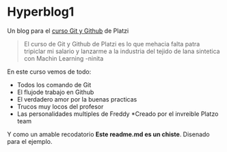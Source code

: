 # Hyperblog1
Un blog para el [curso Git y Github](https://platzi.com/clases/1557-git-github/19977-readmemd-es-una-excelente-practica/) de Platzi
>El curso de Git y Github de Platzi es lo que mehacia falta patra tripiclar mi salario y lanzarme a la industria del tejido de lana sintetica con Machin Learning
>-ninita

En este curso vemos de todo:
* Todos los comando de Git
* El flujode trabajo en Github
* El verdadero amor por la buenas practicas 
* Trucos muy locos del profesor
* Las personalidades multiples de Freddy
*Creado por el invreible Platzo team

Y como un amable recodatorio **Este readme.md es un chiste**. Disenado para el ejemplo.
